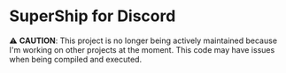 # SuperShip for Discord

⚠️ **CAUTION**: This project is no longer being actively maintained because I'm working on other projects at the moment. This code may have issues when being compiled and executed.
